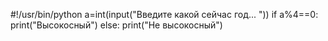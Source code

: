 #!/usr/bin/python
a=int(input("Введите какой сейчас год... "))
if a%4==0:
    print("Высокосный")
else:
    print("Не высокосный")
